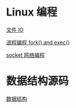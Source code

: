 # Linux 编程


[文件 IO](https://github.com/renyddd/embedded-Linux-programming/tree/master/fileIO)

[进程编程 fork() and exec()](https://github.com/renyddd/embedded-Linux-programming/tree/master/processDir)

[socket 网络编程](https://github.com/renyddd/embedded-Linux-programming/tree/master/socketDir)

# 数据结构源码


[数据结构](https://github.com/renyddd/embedded-Linux-programming/tree/master/dataStructure)
